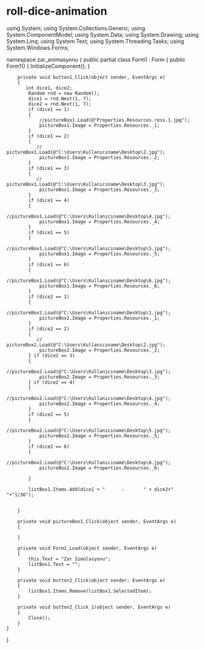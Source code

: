 # roll-dice-animation
using System;
using System.Collections.Generic;
using System.ComponentModel;
using System.Data;
using System.Drawing;
using System.Linq;
using System.Text;
using System.Threading.Tasks;
using System.Windows.Forms;

namespace zar_animasyonu
{
    public partial class Form1 : Form
    {
        public Form1()
        {
            InitializeComponent();
        }

        private void button1_Click(object sender, EventArgs e)
        {
           int dice1, dice2;
            Random rnd = new Random();
            dice1 = rnd.Next(1, 7);
            dice2 = rnd.Next(1, 7);
            if (dice1 == 1)
            {
                //pictureBox1.Load(@"Properties.Resources.resx.1.jpg");
                pictureBox1.Image = Properties.Resources._1;
            }
            if (dice1 == 2)
            {
               // pictureBox1.Load(@"C:\Users\Kullanıcıname\Desktop\2.jpg");
                pictureBox1.Image = Properties.Resources._2;
            }
            if (dice1 == 3)
            {
               // pictureBox1.Load(@"C:\Users\Kullanıcıname\Desktop\3.jpg");
                pictureBox1.Image = Properties.Resources._3;
            }
            if (dice1 == 4)
            {
                //pictureBox1.Load(@"C:\Users\Kullanıcıname\Desktop\4.jpg");
                pictureBox1.Image = Properties.Resources._4;
            }
            if (dice1 == 5)
            {
                //pictureBox1.Load(@"C:\Users\Kullanıcıname\Desktop\5.jpg");
                pictureBox1.Image = Properties.Resources._5;
            }
            if (dice1 == 6)
            {
                //pictureBox1.Load(@"C:\Users\Kullanıcıname\Desktop\6.jpg");
                pictureBox1.Image = Properties.Resources._6;
            }
            if (dice2 == 1)
            {
                //pictureBox2.Load(@"C:\Users\Kullanıcıname\Desktop\1.jpg");
                pictureBox2.Image = Properties.Resources._1;
            }
            if (dice2 == 2)
            {
               // pictureBox2.Load(@"C:\Users\Kullanıcıname\Desktop\2.jpg");
                pictureBox2.Image = Properties.Resources._2;
            } if (dice2 == 3)
            {
                //pictureBox2.Load(@"C:\Users\Kullanıcıname\Desktop\3.jpg");
                pictureBox2.Image = Properties.Resources._3;
            } if (dice2 == 4)
            {
                //pictureBox2.Load(@"C:\Users\Kullanıcıname\Desktop\4.jpg");
                pictureBox2.Image = Properties.Resources._4;
            }
            if (dice2 == 5)
            {
                //pictureBox2.Load(@"C:\Users\Kullanıcıname\Desktop\5.jpg");
                pictureBox2.Image = Properties.Resources._5;
            }
            if (dice2 == 6)
            {
                //pictureBox2.Load(@"C:\Users\Kullanıcıname\Desktop\6.jpg");
                pictureBox2.Image = Properties.Resources._6;

            }
            
            listBox1.Items.Add(dice1 + "      -       " + dice2+"               "+"1/36");


        }

        private void pictureBox1_Click(object sender, EventArgs e)
        {

        }

        private void Form1_Load(object sender, EventArgs e)
        {
            this.Text = "Zar Simülasyonu";
            listBox1.Text = "";
        }

        private void button2_Click(object sender, EventArgs e)
        {
            listBox1.Items.Remove(listBox1.SelectedItem);
        }

        private void button2_Click_1(object sender, EventArgs e)
        {
            Close();
        }
    }
}

       

     

